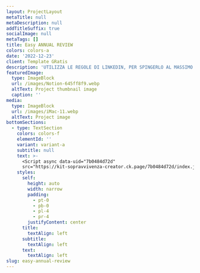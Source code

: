 ```yaml
---
layout: ProjectLayout
metaTitle: null
metaDescription: null
addTitleSuffix: true
socialImage: null
metaTags: []
title: Easy ANNUAL REVIEW
colors: colors-a
date: '2022-12-23'
client: Template GRatis
description: 'UTILIZZA LE REGOLE DI LINKEDIN, PER SPINGERLO AL MASSIMO!'
featuredImage:
  type: ImageBlock
  url: /images/Notion-645ff8f9.webp
  altText: Project thumbnail image
  caption: ''
media:
  type: ImageBlock
  url: /images/iMac-11.webp
  altText: Project image
bottomSections:
  - type: TextSection
    colors: colors-f
    elementId: ''
    variant: variant-a
    subtitle: null
    text: >-
      <Script async data-uid="7b0484d72d"
      src="https://kit-sopravvivenza-creator.ck.page/7b0484d72d/index.js" />
    styles:
      self:
        height: auto
        width: narrow
        padding:
          - pt-0
          - pb-0
          - pl-4
          - pr-4
        justifyContent: center
      title:
        textAlign: left
      subtitle:
        textAlign: left
      text:
        textAlign: left
slug: easy-annual-review
---
```

<Script async data-uid="7b0484d72d" src="https://kit-sopravvivenza-creator.ck.page/7b0484d72d/index.js" />

<br/>



<br/>

Utilizzi **Linkedin** per **promuovere i tuoi contenuti** o per trovare **opportunità lavorative**?

Allora saprai di sicuro che Linkedin ha le sue **regole**!

Ed è importante conoscere queste regole, così da poterle utilizzare per raggiungere i vostri obiettivi.

C'è solo un **problema** però!

Linkedin aggiorna spesso le regole (che puoi chiamare algoritmo) ed è sempre più difficile capire quali strategie adottare per ottenere il massimo risultato dalla tua presenza sulla piattaforma.

Quindi, non solo dovresti essere sempre aggiornato ma anche averle sempre a disposizione.

Magari nel posto dove le applichi, lì dove crei i tuoi contenuti per Linkedin.

Così eviteresti di perdere tempo e di non raggiungere i tuoi obiettivi a causa di errori o di strategie inefficaci.

Ed è proprio per questo che ho creato **Easy Linkedin Algorithm**!

Si tratta di un template Notion che ti permette di avere sempre a disposizione le regole del nuovo algoritmo di LinkedIn, in modo da poter pianificare al meglio la vostra presenza sulla piattaforma e ottenere il massimo risultato.

Basta scaricare il template e seguire le istruzioni per avere sempre a portata di mano le informazioni più importanti.

Con **Easy Linkedin Algorithm** potrai:

*   Risparmiare tempo e sforzo: non dovrai più cercare informazioni sull'algoritmo di LinkedIn in giro per il web;

*   Evitare errori e strategie inefficaci: avrai sempre a disposizione le regole aggiornate e potrai pianificare al meglio la tua presenza sulla piattaforma;

*   Raggiungere una platea più ampia di destinatari: potrai ottenere maggiore visibilità e successo su LinkedIn.

Non perdere altro tempo e scarica subito il template **Easy Linkedin Algorithm** per ottenere il massimo dalla tua presenza su LinkedIn.


